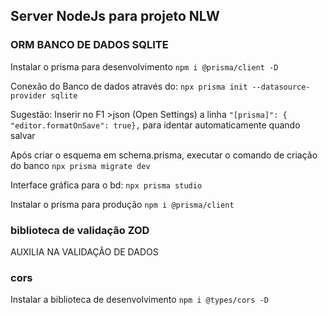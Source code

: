 ## Server NodeJs para projeto NLW


### ORM BANCO DE DADOS SQLITE

Instalar o prisma para desenvolvimento ```npm i @prisma/client -D```

Conexão do Banco de dados através do: ```npx prisma init --datasource-provider sqlite```            

Sugestão: Inserir no F1 >json (Open Settings) a linha     ```"[prisma]": { "editor.formatOnSave": true},``` para identar automaticamente quando salvar

Após criar o esquema em schema.prisma, executar o comando de criação do banco ```npx prisma migrate dev```

Interface gráfica para o bd: ```npx prisma studio```

Instalar o prisma para produção ```npm i @prisma/client```


### biblioteca de validação ZOD

AUXILIA NA VALIDAÇÃO DE DADOS



### cors

Instalar a biblioteca de desenvolvimento ```npm i @types/cors -D```
